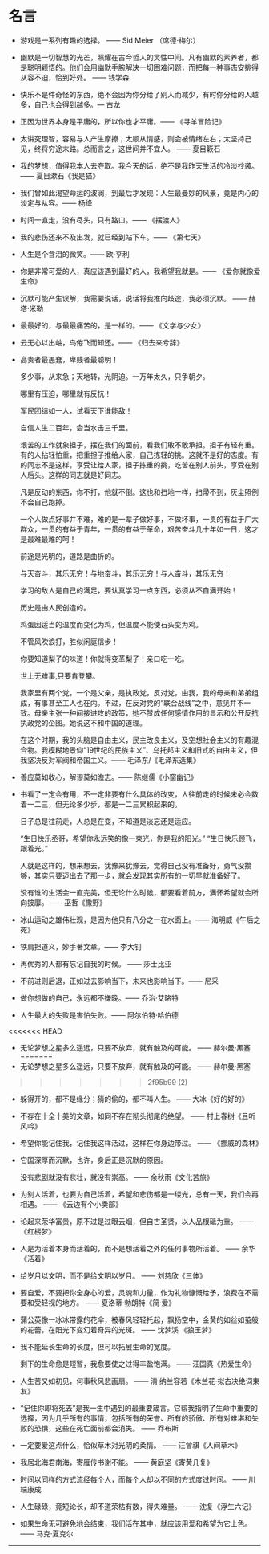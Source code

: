 # 名言

* 游戏是一系列有趣的选择。
—— Sid Meier （席德·梅尔）

* 幽默是一切智慧的光芒，照耀在古今哲人的灵性中间。凡有幽默的素养者，都是聪明颖悟的。他们会用幽默手腕解决一切困难问题，而把每一种事态安排得从容不迫，恰到好处。 —— 钱学森

* 快乐不是件奇怪的东西，绝不会因为你分给了别人而减少，有时你分给的人越多，自己也会得到越多。— 古龙

* 正因为世界本身是平庸的，所以你也才平庸。—— 《寻羊冒险记》

* 太讲究理智，容易与人产生摩擦；太顺从情感，则会被情绪左右；太坚持己见，终将穷途末路。总而言之，这世间并不宜人。 —— 夏目簌石

* 我的梦想，值得我本人去夺取。我今天的话，绝不是我昨天生活的冷淡抄袭。—— 夏目漱石《我是猫》

* 我们曾如此渴望命运的波澜，到最后才发现：人生最曼妙的风景，竟是内心的淡定与从容。—— 杨绛

* 时间一直走，没有尽头，只有路口。—— 《摆渡人》

* 我的悲伤还来不及出发，就已经到站下车。—— 《第七天》

* 人生是个含泪的微笑。—— 欧·亨利

* 你是非常可爱的人，真应该遇到最好的人，我希望我就是。—— 《爱你就像爱生命》

* 沉默可能产生误解，我需要说话，说话将我推向歧途，我必须沉默。 —— 赫塔·米勒

* 最最好的，与最最痛苦的，是一样的。—— 《文学与少女》

* 云无心以出岫，鸟倦飞而知还。—— 《归去来兮辞》

* 高贵者最愚蠢，卑贱者最聪明！

  多少事，从来急；天地转，光阴迫。一万年太久，只争朝夕。

  哪里有压迫，哪里就有反抗！

  军民团结如一人，试看天下谁能敌！

  自信人生二百年，会当水击三千里。

  艰苦的工作就象担子，摆在我们的面前，看我们敢不敢承担。担子有轻有重。有的人拈轻怕重，把重担子推给人家，自己拣轻的挑。这就不是好的态度。有的同志不是这样，享受让给人家，担子拣重的挑，吃苦在别人前头，享受在别人后头。这样的同志就是好同志。

  凡是反动的东西，你不打，他就不倒。这也和扫地一样，扫帚不到，灰尘照例不会自己跑掉。

  一个人做点好事并不难，难的是一辈子做好事，不做坏事，一贯的有益于广大群众，一贯的有益于青年，一贯的有益于革命，艰苦奋斗几十年如一日，这才是最难最难的呵！
  
  前途是光明的，道路是曲折的。
  
  与天奋斗，其乐无穷！与地奋斗，其乐无穷！与人奋斗，其乐无穷！

  学习的敌人是自己的满足，要认真学习一点东西，必须从不自满开始！

  历史是由人民创造的。

  鸡蛋因适当的温度而变化为鸡，但温度不能使石头变为鸡。

  不管风吹浪打，胜似闲庭信步！

  你要知道梨子的味道！你就得变革梨子！亲口吃一吃。

  世上无难事,只要肯登攀。
  
  我家里有两个党，一个是父亲，是执政党，反对党，由我，我的母亲和弟弟组成，有事甚至工人也在内。不过，在反对党的“联合战线”之中，意见并不一致。母亲主张一种间接进攻的政策，她不赞成任何感情作用的显示和公开反抗执政党的企图。她说这不和中国的道理。

  在这个时期，我的头脑是自由主义，民主改良主义，及空想社会主义的有趣混合物。我模糊地景仰“19世纪的民族主义”、乌托邦主义和旧式的自由主义，但我坚决反对军阀和帝国主义。—— 毛泽东/《毛泽东选集》

* 善应莫如收心，解谬莫如澹志。—— 陈继儒《小窗幽记》

* 书看了一定会有用，不一定非要有什么具体的改变，人往前走的时候未必会数着一二三，但无论多少步，都是一二三累积起来的。
  
  日子总是往前走，人总是在变，不知道是淡忘还是适应。

  “生日快乐丞哥，希望你永远笑的像一束光，你是我的阳光。”
  “生日快乐顾飞，跟着光。”

  人就是这样的，想来想去，犹豫来犹豫去，觉得自己没有准备好，勇气没攒够，其实只要迈出去了那一步，就会发现其实所有的一切早就准备好了。

  没有谁的生活会一直完美，但无论什么时候，都要看着前方，满怀希望就会所向披靡。—— 巫哲《撒野》

* 冰山运动之雄伟壮观，是因为他只有八分之一在水面上。—— 海明威《午后之死》

* 铁肩担道义，妙手著文章。—— 李大钊

* 再优秀的人都有忘记自我的时候。 —— 莎士比亚

* 不前进则后退，正如过去影响当下，未来也影响当下。—— 尼采

* 做你想做的自己，永远都不嫌晚。—— 乔治·艾略特

* 人生最大的失败是害怕失败。—— 阿尔伯特·哈伯德

<<<<<<< HEAD
* 无论梦想之星多么遥远，只要不放弃，就有触及的可能。 
—— 赫尔曼·黑塞
=======
* 无论梦想之星多么遥远，只要不放弃，就有触及的可能。 —— 赫尔曼·黑塞
>>>>>>> 2f95b99 (2)

* 躲得开的，都不是缘分；猜的偷的，都不叫人生。
—— 大冰《好的好的》

* 不存在十全十美的文章，如同不存在彻头彻尾的绝望。
—— 村上春树《且听风吟》

* 希望你能记住我，记住我这样活过，这样在你身边带过。
—— 《挪威的森林》

* 它国深厚而沉默，也许，身后正是沉默的原因。
  
  没有悲剧就没有悲壮，就没有崇高。
—— 余秋雨《文化苦旅》

* 为别人活着，也要为自己活着，希望和悲伤都是一缕光，总有一天，我们会再相遇。
—— 《云边有个小卖部》

* 论起来荣华富贵，原不过是过眼云烟，但自古圣贤，以人品根砥为重。
—— 《红楼梦》

* 人是为活着本身而活着的，而不是想活着之外的任何事物所活着。
—— 余华《活着》

* 给岁月以文明，而不是给文明以岁月。
—— 刘慈欣《三体》

* 要自爱，不要把你全身心的爱，灵魂和力量，作为礼物慷慨给予，浪费在不需要和受轻视的地方。
—— 夏洛蒂·勃朗特《简·爱》

* 蒲公英像一冰冰带露的花伞，被春风轻轻托起，飘扬空中，金黄的如丝如茧般的花蕾，在阳光下变幻着奇异的光斑。
—— 沈梦溪 《狼王梦》

* 我不能延长生命的长度，但可以拓展生命的宽度。

  剩下的生命愈是短暂，我愈要使之过得丰盈饱满。
—— 汪国真《热爱生命》

* 人生苦又如初见，何事秋风悲画扇。
—— 清 纳兰容若《木兰花·拟古决绝词柬友》

*  “记住你即将死去”是我一生中遇到的最重要箴言。它帮我指明了生命中重要的选择，因为几乎所有的事情，包括所有的荣誉、所有的骄傲、所有对难堪和失败的恐惧，这些在死亡面前都会消失。
—— 乔布斯 

*  一定要爱这点什么，恰似草木对光阴的柔情。
—— 汪曾祺《人间草木》

* 我居北海君南海，寄雁传书谢不能。
—— 黄庭坚《寄黄几复》

* 时间以同样的方式流经每个人，而每个人却以不同的方式度过时间。
—— 川端康成

* 人生碌碌，竟短论长，却不道荣枯有数，得失难量。
—— 沈复《浮生六记》

* 如果生命无可避免地会结束，我们活在其中，就应该用爱和希望为它上色。—— 马克·夏克尔
---
